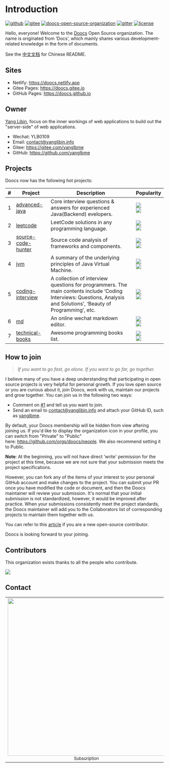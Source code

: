 # Introduction

[![github](https://badgen.net/badge/>>/GitHub/cyan)](https://github.com/doocs/doocs.github.io)
[![gitee](https://badgen.net/badge/>>/Gitee/cyan)](https://gitee.com/doocs/doocs)
[![doocs-open-source-organization](https://badgen.net/badge/organization/join%20us/cyan)](#how-to-join)
[![gitter](https://badgen.net/badge/gitter/chat/cyan)](https://gitter.im/doocs)
[![license](https://badgen.net/github/license/doocs/doocs.github.io?color=green)](https://github.com/doocs/doocs.github.io/blob/main/LICENSE)

Hello, everyone! Welcome to the [Doocs](https://github.com/doocs) Open Source organization. The name is originated from ‘Docs’, which mainly shares various development-related knowledge in the form of documents.

See the [中文文档](README_CN.md) for Chinese README.

## Sites

- Netlify: https://doocs.netlify.app
- Gitee Pages: https://doocs.gitee.io
- GitHub Pages: https://doocs.github.io

## Owner

[Yang Libin](https://github.com/yanglbme), focus on the inner workings of web applications to build out the "server-side" of web applications.

- Wechat: YLB0109
- Email: [contact@yanglibin.info](mailto:contact@yanglibin.info)
- Gitee: https://gitee.com/yanglbme
- GitHub: https://github.com/yanglbme

## Projects

Doocs now has the following hot projects:


| # | Project | Description | Popularity |
| --- | --- | --- | --- |
| 1   | [advanced-java](https://github.com/doocs/advanced-java)           |  Core interview questions & answers for experienced Java(Backend) evelopers.             | ![](https://badgen.net/github/stars/doocs/advanced-java) <br>![](https://badgen.net/github/forks/doocs/advanced-java)           |
| 2   | [leetcode](https://github.com/doocs/leetcode)                     | LeetCode solutions in any programming language.                                                                                                                      | ![](https://badgen.net/github/stars/doocs/leetcode) <br>![](https://badgen.net/github/forks/doocs/leetcode)                     |
| 3   | [source-code-hunter](https://github.com/doocs/source-code-hunter) | Source code analysis of frameworks and components.                                                                                                                   | ![](https://badgen.net/github/stars/doocs/source-code-hunter) <br>![](https://badgen.net/github/forks/doocs/source-code-hunter) | ![](https://badgen.net/github/stars/doocs/coding-interview) <br>![](https://badgen.net/github/forks/doocs/source-code-hunter) |
| 4   | [jvm](https://github.com/doocs/jvm)                               | A summary of the underlying principles of Java Virtual Machine.                                                                                                      | ![](https://badgen.net/github/stars/doocs/jvm) <br>![](https://badgen.net/github/forks/doocs/jvm)                               |
| 5   | [coding-interview](https://github.com/doocs/coding-interview)     | A collection of interview questions for programmers. The main contents include ‘Coding Interviews: Questions, Analysis and Solutions’, ‘Beauty of Programming’, etc. | ![](https://badgen.net/github/stars/doocs/coding-interview) <br>![](https://badgen.net/github/forks/doocs/coding-interview)     |
| 6   | [md](https://github.com/doocs/md)                                 | An online wechat markdown editor.                                                                                                                                    | ![](https://badgen.net/github/stars/doocs/md) <br>![](https://badgen.net/github/forks/doocs/md)                                 |
| 7   | [technical-books](https://github.com/doocs/technical-books)       | Awesome programming books list.                                                                                                                                      | ![](https://badgen.net/github/stars/doocs/technical-books) <br>![](https://badgen.net/github/forks/doocs/technical-books)       |

## How to join

> _If you want to go fast, go alone. If you want to go far, go together._

I believe many of you have a deep understanding that participating in open source projects is very helpful for personal growth. If you love open source or you are curious about it, join Doocs, work with us, maintain our projects and grow together. You can join us in the following two ways:

- Comment on [#1](https://github.com/doocs/doocs.github.io/issues/1) and tell us you want to join.
- Send an email to [contact@yanglibin.info](mailto:contact@yanglibin.info?Subject=Join%20the%20Doocs%20Open%20Source%20organization) and attach your GitHub ID, such as [yanglbme](https://github.com/yanglbme).

By default, your Doocs membership will be hidden from view aftering joining us. If you'd like to display the organization icon in your profile, you can switch from "Private" to "Public" here: https://github.com/orgs/doocs/people. We also recommend setting it to Public.

**Note**: At the beginning, you will not have direct 'write' permission for the project at this time, because we are not sure that your submission meets the project specifications.

However, you can fork any of the items of your interest to your personal GitHub account and make changes to the project. You can submit your PR once you have modified the code or document, and then the Doocs maintainer will review your submission. It's normal that your initial submission is not standardized, however, it would be improved after practice. When your submissions consistently meet the project standards, the Doocs maintainer will add you to the Collaborators list of corresponding projects to maintain them together with us.

You can refer to this [article](https://github.com/firstcontributions/first-contributions/blob/master/README.md) if you are a new open-source contributor.

Doocs is looking forward to your joining.

## Contributors

This organization exists thanks to all the people who contribute.

<a href="https://opencollective.com/doocs/contributors.svg?width=890&button=true"><img src="https://opencollective.com/doocs/contributors.svg?width=890&button=false" /></a>

## Contact

<table>
  <tr>
    <td align="center" style="width: 160px;">
      <a href="https://github.com/doocs">
        <img src="https://cdn.jsdelivr.net/gh/doocs/doocs.github.io@main/images/qrcode-for-doocs.jpg" style="width: 500px;"><br>
        <sub>Subscription</sub>
      </a><br>
    </td>
    <td align="center" style="width: 160px;">
      <a href="https://github.com/yanglbme">
        <img src="https://cdn.jsdelivr.net/gh/doocs/doocs.github.io@main/images/qrcode-for-yanglbme.jpg" style="width: 500px;"><br>
        <sub>Wechat</sub>
      </a><br>
    </td>
  </tr>
</table>
